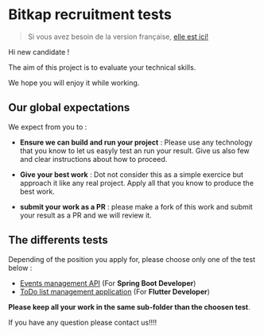 # Bitkap recruitment tests

> Si vous avez besoin de la version française, [elle est ici!](README.fr.md)

Hi new candidate !

The aim of this project is to evaluate your technical skills. 

We hope you will enjoy it while working.


## Our global expectations

We expect from you to :

- **Ensure we can build  and run your project** : Please use any technology that you know to let us easyly test an run your result. Give us also few and clear instructions about how to proceed.

- **Give your best work** : Dot not consider this as a simple exercice but approach it like any real project. Apply all that you know to produce the best work.

- **submit your work as a PR** : please make a fork of this work and submit your result as a PR and we will review it.


## The differents tests

Depending of the position you apply for, please choose only one of the test below :

- [Events management API](events/ReadMe.md) (For **Spring Boot Developer**)
- [ToDo list management application](todos/ReadMe.md) (For **Flutter Developer**)

**Please keep all your work in the same sub-folder than the choosen test**.

If you have any question please contact us!!!!
